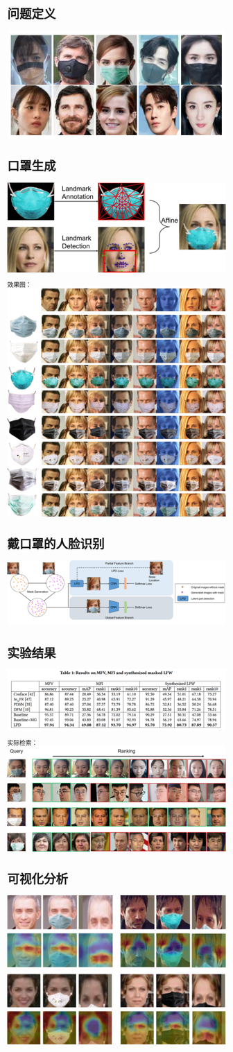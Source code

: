 # 问题定义

![image](/img/15.png)

# 口罩生成

![image](/img/13.png)

效果图：
![image](/img/MG.png)

# 戴口罩的人脸识别
![image](/img/11.png)


# 实验结果
![image](/img/16.png)

实际检索：
![image](/img/12.png)

# 可视化分析
![image](/img/14.png)

